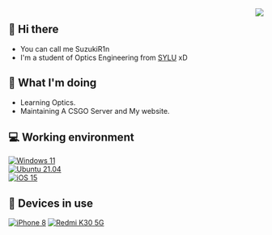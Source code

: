 <img align="right" src="https://github-readme-stats.vercel.app/api?username=mxfly&include_all_commits=true&show_icons=true&hide_title=tru&hide_border=true" />

## 👋 Hi there
 - You can call me  SuzukiR1n
 - I'm a student of Optics Engineering from [SYLU](http://www.sylu.edu.cn/) xD

## 🤔 What I'm doing
 - Learning Optics.
 - Maintaining A CSGO Server and My website.
 
## 💻 Working environment
[![Windows 11](https://img.shields.io/badge/Windows%2011-00adef?style=flat-square&logo=windows&logoColor=ffffff)](https://www.microsoft.com/en-us/windows/windows-11)<br>
[![Ubuntu 21.04](https://img.shields.io/badge/Ubuntu%2021%2e04-dd4814?style=flat-square&logo=ubuntu&logoColor=ffffff)](https://releases.ubuntu.com/21.04/)<br>
[![iOS 15](https://img.shields.io/badge/iOS%2015-4f4f4f?style=flat-square&logo=apple&logoColor=ffffff)](https://www.apple.com/ios/ios-15/)<br>

## 📱 Devices in use
[![iPhone 8](https://img.shields.io/badge/iPhone%208-a2aaad?style=flat-square&logo=apple&logoColor=ffffff)](https://support.apple.com/kb/SP804)
[![Redmi K30 5G](https://img.shields.io/badge/Redmi%20K30%205G-fd4900?style=flat-square&logo=xiaomi&logoColor=ffffff)](https://www.mi.com/redmik30-5g)<br>
